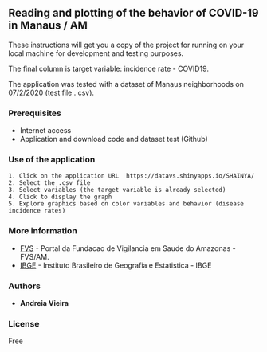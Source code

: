 ## Reading and plotting of the behavior of COVID-19 in Manaus / AM

These instructions will get you a copy of the project for running on your local machine for development and testing purposes.

The final column is target variable: incidence rate - COVID19.

The application was tested with a dataset of Manaus neighborhoods on 07/2/2020 (test file . csv).

### Prerequisites

 - Internet access
 - Application and download code and dataset test (Github)


### Use of the application

```
1. Click on the application URL  https://datavs.shinyapps.io/SHAINYA/
2. Select the .csv file
3. Select variables (the target variable is already selected)
4. Click to display the graph
5. Explore graphics based on color variables and behavior (disease incidence rates)

```

### More information

* [FVS](http://www.fvs.am.gov.br/) - Portal da Fundacao de Vigilancia em Saude do Amazonas - FVS/AM.
* [IBGE](https://www.ibge.gov.br/) - Instituto Brasileiro de Geografia e Estatistica - IBGE 


### Authors

* **Andreia Vieira** 

### License

Free



